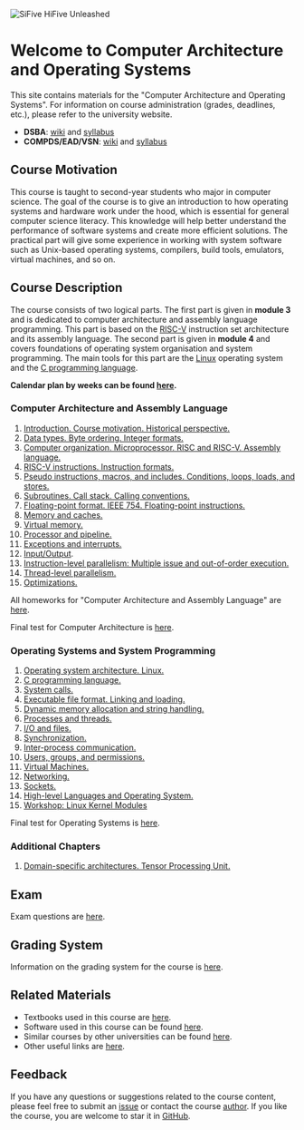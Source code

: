 ![SiFive HiFive Unleashed](images/hifive-unleashed-logo.png)

# Welcome to Computer Architecture and Operating Systems

This site contains materials for the "Computer Architecture and Operating Systems".
For information on course administration (grades, deadlines, etc.), please refer to the university website.

* __DSBA__:
  [wiki](http://wiki.cs.hse.ru/ACOS_DSBA_2024/25) and
  [syllabus](https://www.hse.ru/edu/courses/476614465)
* __COMPDS/EAD/VSN__:
  [wiki](http://wiki.cs.hse.ru/ACOS_COMPDS_2024/2025) and
  [syllabus](https://www.hse.ru/edu/courses/476614465)

## Course Motivation

This course is taught to second-year students who major in computer science.
The goal of the course is to give an introduction to how operating systems and hardware work under the hood,
which is essential for general computer science literacy.
This knowledge will help better understand the performance of software systems and create more efficient solutions.
The practical part will give some experience in working with system software such as Unix-based operating systems,
compilers, build tools, emulators, virtual machines, and so on. 

## Course Description

The course consists of two logical parts.
The first part is given in __module 3__ and is dedicated to computer architecture and assembly language programming.
This part is based on the [RISC-V](https://en.wikipedia.org/wiki/RISC-V) instruction set architecture
and its assembly language.
The second part is given in __module 4__ and covers foundations of operating system organisation and system programming.
The main tools for this part are the [Linux](https://en.wikipedia.org/wiki/Linux) operating system and
the [C programming language](https://en.wikipedia.org/wiki/C_%28programming_language%29).

__Calendar plan by weeks can be found [here](calendar_2025.md).__

### Computer Architecture and Assembly Language

1. [Introduction. Course motivation. Historical perspective.](part1ca/01_Introduction/lecture.md)
1. [Data types. Byte ordering. Integer formats.](part1ca/02_DataTypes/lecture.md)
1. [Computer organization. Microprocessor. RISC and RISC-V. Assembly language.](part1ca/03_CPU/lecture.md)
1. [RISC-V instructions. Instruction formats.](part1ca/04_Instructions/lecture.md)
1. [Pseudo instructions, macros, and includes. Conditions, loops, loads, and stores.](part1ca/05_MacrosBranchesArrays/lecture.md)
1. [Subroutines. Call stack. Calling conventions.](part1ca/06_CallStack/lecture.md)
1. [Floating-point format. IEEE 754. Floating-point instructions.](part1ca/07_FP/lecture.md)
1. [Memory and caches.](part1ca/08_Caches/lecture.md)
1. [Virtual memory.](part1ca/09_VM/lecture.md)
1. [Processor and pipeline.](part1ca/10_Pipeline/lecture.md)
1. [Exceptions and interrupts.](part1ca/11_Exceptions/lecture.md)
1. [Input/Output](part1ca/12_MMIO/lecture.md).
1. [Instruction-level parallelism: Multiple issue and out-of-order execution.](part1ca/13_MultiIssue/lecture.md)
1. [Thread-level parallelism.](part1ca/14_TLP/lecture.md)
1. [Optimizations.](part1ca/15_Optimize/lecture.md)

All homeworks for "Computer Architecture and Assembly Language"
are [here](part1ca/Tasks/homeworks.md).

Final test for Computer Architecture is [here](part1ca/final_tests.md).

### Operating Systems and System Programming

1. [Operating system architecture. Linux.](part2os/01_OS_Architecture/lecture.md)
1. [C programming language.](part2os/02_C/lecture.md)
1. [System calls.](part2os/03_SystemCalls/lecture.md)
1. [Executable file format. Linking and loading.](part2os/04_Linking/lecture.md)
1. [Dynamic memory allocation and string handling.](part2os/05_Strings/lecture.md)
1. [Processes and threads.](part2os/06_Processes/lecture.md)
1. [I/O and files.](part2os/07_Synch/lecture.md)
1. [Synchronization.](part2os/08_IPC/lecture.md)
1. [Inter-process communication.](part2os/09_IPC/lecture.md)
1. [Users, groups, and permissions.](part2os/10_Permissions/lecture.md)
1. [Virtual Machines.](part2os/11_VM/lecture.md)
1. [Networking.](part2os/12_Networking/lecture.md)
1. [Sockets.](part2os/13_Sockets/lecture.md)
1. [High-level Languages and Operating System.](part2os/14_Python/lecture.md)
1. [Workshop: Linux Kernel Modules](part2os/XX_Linux_Modules/lecture.md)

Final test for Operating Systems is [here](part2os/final_test.md).

### Additional Chapters

1. [Domain-specific architectures. Tensor Processing Unit.](part1ca/16_TPU/lecture.md)

## Exam

Exam questions are [here](exam_latest.md).

## Grading System

Information on the grading system for the course is [here](grades.md).

## Related Materials

* Textbooks used in this course are [here](books.md).
* Software used in this course can be found [here](software.md).
* Similar courses by other universities can be found [here](courses.md).
* Other useful links are [here](links.md).

## Feedback

If you have any questions or suggestions related to the course content, please feel free to submit
an [issue](https://github.com/andrewt0301/hse-acos-course/issues)
or contact the course [author](https://github.com/andrewt0301). 
If you like the course, you are welcome to star it in
[GitHub](https://github.com/andrewt0301/hse-acos-course).
